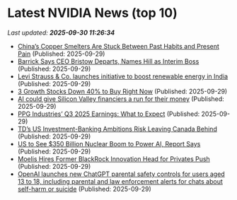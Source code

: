 # Latest NVIDIA News (top 10)
_Last updated: **2025-09-30 11:26:34**_

- [China’s Copper Smelters Are Stuck Between Past Habits and Present Pain](https://biztoc.com/x/befb6345a9cc87cd) (Published: 2025-09-29)
- [Barrick Says CEO Bristow Departs, Names Hill as Interim Boss](https://biztoc.com/x/8c8f36fa77c40071) (Published: 2025-09-29)
- [Levi Strauss & Co. launches initiative to boost renewable energy in India](https://biztoc.com/x/4928aaedf46f61ea) (Published: 2025-09-29)
- [3 Growth Stocks Down 40% to Buy Right Now](https://biztoc.com/x/46fd291632a4502c) (Published: 2025-09-29)
- [AI could give Silicon Valley financiers a run for their money](https://biztoc.com/x/fe522d4749324b61) (Published: 2025-09-29)
- [PPG Industries’ Q3 2025 Earnings: What to Expect](https://biztoc.com/x/7632969de2437a7a) (Published: 2025-09-29)
- [TD’s US Investment-Banking Ambitions Risk Leaving Canada Behind](https://biztoc.com/x/4da1a0b233819585) (Published: 2025-09-29)
- [US to See $350 Billion Nuclear Boom to Power AI, Report Says](https://biztoc.com/x/ca70b6f9daea51ab) (Published: 2025-09-29)
- [Moelis Hires Former BlackRock Innovation Head for Privates Push](https://biztoc.com/x/2624a50ae43bd7be) (Published: 2025-09-29)
- [OpenAI launches new ChatGPT parental safety controls for users aged 13 to 18, including parental and law enforcement alerts for chats about self-harm or suicide](https://biztoc.com/x/7e53fe69a8f330a1) (Published: 2025-09-29)
